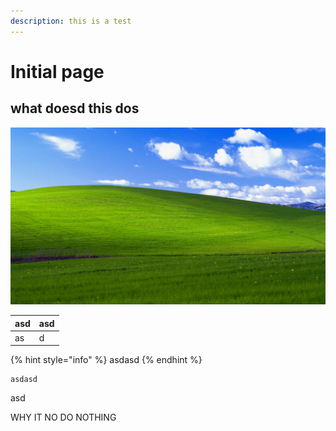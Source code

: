 ```yaml
---
description: this is a test
---
```


# Initial page

## what doesd this dos

![](.gitbook/assets/windowsxp.jpg)

| asd | asd |
| :--- | :--- |
| as | d |

{% hint style="info" %}
asdasd
{% endhint %}

```text
asdasd
```

asd

WHY IT NO DO NOTHING

